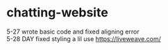# chatting-website
5-27 wrote basic code and fixed aligning error<br/>
5-28 DAY fixed styling a lil use https://liveweave.com/
